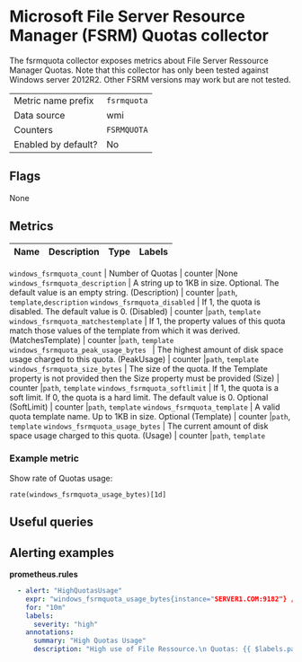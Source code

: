# Microsoft File Server Resource Manager (FSRM) Quotas collector

The fsrmquota collector exposes metrics about File Server Ressource Manager Quotas. Note that this collector has only been tested against Windows server 2012R2.
Other FSRM versions may work but are not tested.

|||
-|-
Metric name prefix  | `fsrmquota`
Data source         | wmi
Counters            | `FSRMQUOTA`
Enabled by default? | No

## Flags

None

## Metrics

Name | Description | Type | Labels
-----|-------------|------|-------

`windows_fsrmquota_count` | Number of Quotas | counter |None
`windows_fsrmquota_description` | A string up to 1KB in size. Optional. The default value is an empty string. (Description) | counter |`path`, `template`,`description`
`windows_fsrmquota_disabled` | If 1, the quota is disabled. The default value is 0. (Disabled) | counter |`path`, `template`
`windows_fsrmquota_matchestemplate` | If 1, the property values of this quota match those values of the template from which it was derived. (MatchesTemplate) | counter |`path`, `template`
`windows_fsrmquota_peak_usage_bytes ` | The highest amount of disk space usage charged to this quota. (PeakUsage) | counter |`path`, `template`
`windows_fsrmquota_size_bytes` | The size of the quota. If the Template property is not provided then the Size property must be provided (Size) | counter |`path`, `template`
`windows_fsrmquota_softlimit` | If 1, the quota is a soft limit. If 0, the quota is a hard limit. The default value is 0. Optional (SoftLimit) | counter |`path`, `template`
`windows_fsrmquota_template` | A valid quota template name. Up to 1KB in size. Optional (Template) | counter |`path`, `template`
`windows_fsrmquota_usage_bytes` | The current amount of disk space usage charged to this quota. (Usage) | counter |`path`, `template`


### Example metric
Show rate of Quotas usage:
```
rate(windows_fsrmquota_usage_bytes)[1d]
```

## Useful queries

## Alerting examples
**prometheus.rules**
```yaml
  - alert: "HighQuotasUsage"
    expr: "windows_fsrmquota_usage_bytes{instance="SERVER1.COM:9182"} / windows_fsrmquota_size{instance="SERVER1.COM:9182"} >0.85"
    for: "10m"
    labels:
      severity: "high"
    annotations:
      summary: "High Quotas Usage"
      description: "High use of File Ressource.\n Quotas: {{ $labels.path }}\n Current use : {{ $value }}"
```
